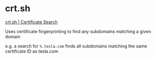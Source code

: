 # crt.sh
[crt.sh | Certificate Search](https://crt.sh/)

Uses certificate fingerprinting to find any subdomains matching a given domain  

e.g. a search for `%.tesla.com` finds all subdomains matching the same certificate ID as tesla.com  